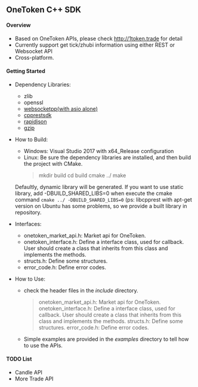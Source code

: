 ## OneToken C++ SDK
#### Overview
 - Based on OneToken APIs, please check http://1token.trade for detail
 - Currently support get tick/zhubi information using either REST or Websocket API
 - Cross-platform.

#### Getting Started
  - Dependency Libraries: 
    - zlib
	- openssl
	- [websocketpp(with asio alone)](https://github.com/zaphoyd/websocketpp)
	- [cpprestsdk](https://github.com/Microsoft/cpprestsdk)
	- [rapidjson](https://github.com/Tencent/rapidjson)
	- [gzip](https://github.com/mapbox/gzip-hpp)
	
  - How to Build:
    - Windows: Visual Studio 2017 with x64_Release configuration
	- Linux: Be sure the dependency libraries are installed, and then build the project with CMake.
	  > mkdir build
	  > cd build
	  > cmake ../
	  > make
	  
	Defaultly, dynamic library will be generated. If you want to use static library, add -DBUILD_SHARED_LIBS=0 when execute the cmake command `cmake ../ -DBUILD_SHARED_LIBS=0`
	(ps: libcpprest with apt-get version on Ubuntu has some problems, so we provide a built library in repository.
     
  - Interfaces:
    - onetoken_market_api.h: Market api for OneToken.
	- onetoken_interface.h: Define a interface class, used for callback. User should create a class that inherits from this class and implements the methods.
	- structs.h: Define some structures.
	- error_code.h: Define error codes.
	
  - How to Use:
    - check the header files in the *include* directory.
      > onetoken_market_api.h: Market api for OneToken.
	  > onetoken_interface.h: Define a interface class, used for callback. User should create a class that inherits from this class and implements the methods.
	  > structs.h: Define some structures.
	  > error_code.h: Define error codes.
	  
	- Simple examples are provided in the *examples* directory to tell how to use the APIs.

#### TODO List
 - Candle API
 - More Trade API
